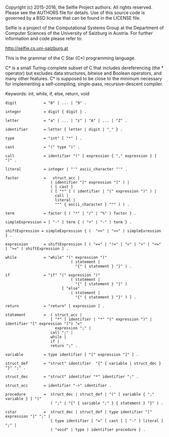 Copyright (c) 2015-2016, the Selfie Project authors. All rights reserved. Please see the AUTHORS file for details. Use of this source code is governed by a BSD license that can be found in the LICENSE file.

Selfie is a project of the Computational Systems Group at the Department of Computer Sciences of the University of Salzburg in Austria. For further information and code please refer to:

http://selfie.cs.uni-salzburg.at

This is the grammar of the C Star (C*) programming language.

C* is a small Turing-complete subset of C that includes dereferencing (the * operator) but excludes data structures, bitwise and Boolean operators, and many other features. C* is supposed to be close to the minimum necessary for implementing a self-compiling, single-pass, recursive-descent compiler.

Keywords: int, while, if, else, return, void

```
digit            = "0" | ... | "9" .

integer          = digit { digit } .

letter           = "a" | ... | "z" | "A" | ... | "Z" .

identifier       = letter { letter | digit | "_" } .

type             = "int" [ "*" ] .

cast             = "(" type ")" .

call             = identifier "(" [ expression { "," expression } ] ")" .

literal          = integer | "'" ascii_character "'" .

factor           =   struct_acc |
                    ( identifier "[" expression "]" ) |
                    ( [ cast ]
                    ( [ "*" ] ( identifier | "(" expression ")" ) |
                      call |
                      literal |
                      """ { ascii_character } """ ) ) .

term             = factor { ( "*" | "/" | "%" ) factor } .

simpleExpression = [ "-" ] term { ( "+" | "-" ) term } .

shiftExpression = simpleExpression { (  "<<" | ">>" ) simpleExression } .

expression       = shiftExpression [ ( "==" | "!=" | "<" | ">" | "<=" | ">=" ) shiftExpression ] .

while            = "while" "(" expression ")"
                             ( statement |
                               "{" { statement } "}" ) .

if               = "if" "(" expression ")"
                             ( statement |
                               "{" { statement } "}" )
                         [ "else"
                             ( statement |
                               "{" { statement } "}" ) ] .

return           = "return" [ expression ] .

statement        =  ( struct_acc |
                    [ "*" ] identifier | "*" "(" expression ")" | identifier "[" expression "]") "="
                      expression ";" |
                    call ";" |
                    while |
                    if |
                    return ";" .

variable         = type identifier [ "[" expression "]" ] .

struct_def       = "struct" identifier  "{" { variable | struct_dec } "}" ";" .

struct_dec       = "struct" identifier "*" identifier ";" .

struct_acc       = identifier "->" identifier .

procedure        =  struct_dec | struct_def | "(" [ variable { "," variable } ] ")"
                    ( ";" | "{" { variable ";" } { statement } "}" ) .

cstar            =  struct_dec | struct_def | type identifier "[" expression "]" ";" |
                    { type identifier [ "=" [ cast ] [ "-" ] literal ] ";" |
                    ( "void" | type ) identifier procedure } .
```
